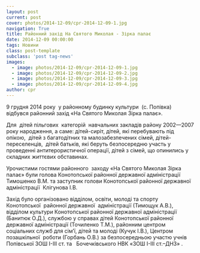 ```yaml
---
layout: post
current: post
cover: photos/2014-12-09/cpr-2014-12-09-1.jpg
navigation: True
title: Районний захід На Святого Миколая - Зірка палає
date: 2014-12-09 00:00:00
tags: Новини
class: post-template
subclass: 'post tag-news'
images:
  - image: photos/2014-12-09/cpr-2014-12-09-1.jpg
  - image: photos/2014-12-09/cpr-2014-12-09-2.jpg
  - image: photos/2014-12-09/cpr-2014-12-09-3.jpg
  - image: photos/2014-12-09/cpr-2014-12-09-4.jpg
author: cpr
---
```


9 грудня 2014 року  у районному будинку культури  (с. Попівка)  відбувся районний захід «На Святого Миколая Зірка палає».

Для  дітей пільгових  категорій  навчальних закладів району 2002—2007 року народження, а саме: дітей-сиріт, дітей, які перебувають під опікою,  дітей з багатодітних та малозабезпечених сімей, дітей-переселенців,  дітей батьків, які беруть безпосередню участь у проведенні антитерористичної операції, дітей з сімей, що опинились у складних життєвих обставинах.

Урочистими гостями районного  заходу «На Святого Миколая Зірка палає» були голова Конотопської районної державної адміністрації Тимошенко В.М. та заступник голови Конотопської районної державної адміністрації  Клігунова І.В.

Захід було організовано відділом, освіти, молоді та спорту Конотопської  районної державної  адміністрації (Тимощук А.В.), відділом культури Конотопської районної державної адміністрації (Банитюк О.Д.), службою у справах дітей Конотопської районної державної адміністрації (Точиленко Т.М.), районним центром соціальних служб для сім’ї, дітей та молоді (Кучук І.В.), Центром позашкільної  роботи (Горбань О.В.) за безпосередньою участю учнів Попівської ЗОШ І-ІІІ ст. та   Бочечківського НВК «ЗОШ І-ІІІ ст.–ДНЗ» .